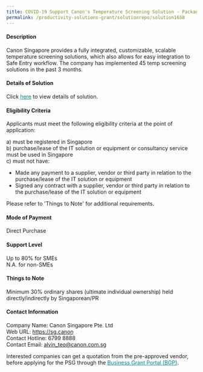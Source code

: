 ```yaml
---
title: COVID-19 Support Canon's Temperature Screening Solution - Package A (FACTS - Contact Mode)
permalink: /productivity-solutions-grant/solutionrepo/solution1658
---
```


#### Description

Canon Singapore provides a fully integrated, customizable, scalable temperature screening solutions, which also allows for easy integration to Safe Entry workflow. The company has implemented 45 temp screening solutions in the past 3 months. 

#### Details of Solution

Click <a href='https://govassist.gobusiness.gov.sg/images/psg/Desensitised_Canon_Singapore_Temp Screening_Annex 3_Part_1.pdf' style='color:#037e8a'>here</a> to view details of solution.

#### Eligibility Criteria

Applicants must meet the following eligibility criteria at the point of application:

a) must be registered in Singapore <br>
b) purchase/lease of the IT solution or equipment or consultancy service must be used in Singapore <br>
c) must not have:
- Made any payment to a supplier, vendor or third party in relation to the purchase/lease of the IT solution or equipment
- Signed any contract with a supplier, vendor or third party in relation to the purchase/lease of the IT solution or equipment

Please refer to 'Things to Note' for additional requirements.

#### Mode of Payment
Direct Purchase

#### Support Level
Up to 80% for SMEs <br>
N.A. for non-SMEs

#### Things to Note
Minimum 30% ordinary shares (ultimate individual ownership) held directly/indirectly by Singaporean/PR

#### Contact Information
Company Name: Canon Singapore Pte. Ltd<br>Web URL: https://sg.canon<br>Contact Hotline: 6799 8888<br>Contact Email: alvin_teo@canon.com.sg

Interested companies can get a quotation from the pre-approved vendor, before applying for the PSG through the <a target='_blank' style='color:#037e8a' href='https://www.businessgrants.gov.sg/'>Business Grant Portal (BGP)</a>.
